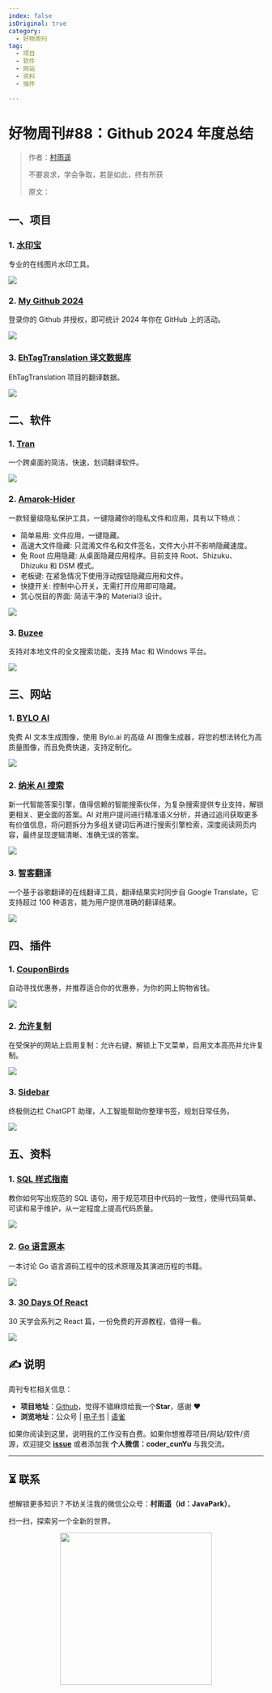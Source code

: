 ```yaml
---
index: false
isOriginal: true
category:
  - 好物周刊
tag:
  - 项目
  - 软件
  - 网站
  - 资料
  - 插件

---
```


# 好物周刊#88：Github 2024 年度总结

> 作者：[村雨遥](https://github.com/cunyu1943)
> 
> 不要哀求，学会争取，若是如此，终有所获
> 
> 原文：

## 一、项目

### 1. [水印宝](https://github.com/chilohwei/watermark-tool)

专业的在线图片水印工具。

![](assets/1221-1227/1734606088483-020b986a-be03-4d6d-b4f2-36118add0761.webp)

### 2. [My Github 2024](https://github.com/WCY-dt/my-github-2024)

登录你的 Github 并授权，即可统计 2024 年你在 GitHub 上的活动。

![](assets/1221-1227/1734912558030-82b72a42-ddf3-4fb3-b909-075ab9e67398.webp)

### 3. [EhTagTranslation 译文数据库](https://github.com/EhTagTranslation/Database)

EhTagTranslation 项目的翻译数据。

![](assets/1221-1227/1734999131190-dbd053a1-b8eb-425a-aa19-3850fcaf98e6.webp)

## 二、软件

### 1. [Tran](https://github.com/Borber/Tran)

一个跨桌面的简洁，快速，划词翻译软件。

![](assets/1221-1227/1734605935947-fcdcf323-ebd7-46d8-863f-a0e693611500.webp)

### 2. [Amarok-Hider](https://github.com/deltazefiro/Amarok-Hider)

一款轻量级隐私保护工具，一键隐藏你的隐私文件和应用，具有以下特点：

- 简单易用: 文件应用，一键隐藏。
- 高速大文件隐藏: 只混淆文件名和文件签名，文件大小并不影响隐藏速度。
- 免 Root 应用隐藏: 从桌面隐藏应用程序。目前支持 Root、Shizuku、Dhizuku 和 DSM 模式。
- 老板键: 在紧急情况下使用浮动按钮隐藏应用和文件。
- 快捷开关: 控制中心开关，无需打开应用即可隐藏。
- 赏心悦目的界面: 简洁干净的 Material3 设计。

![](assets/1221-1227/1734606798467-65294210-9d7c-4711-88ba-0364e13f2797.webp)

### 3. [Buzee](https://github.com/gsidhu/buzee-tauri)

支持对本地文件的全文搜索功能，支持 Mac 和 Windows 平台。

![](assets/1221-1227/1734912753892-bf13aea2-4806-454f-ac91-a1bd150c5119.webp)

## 三、网站

### 1. [BYLO AI](https://bylo.ai)

免费 AI 文本生成图像，使用 Bylo.ai 的高级 AI 图像生成器，将您的想法转化为高质量图像，而且免费快速，支持定制化。

![](assets/1221-1227/1734394163956-9c550118-5894-4bd8-ae15-38e5716d25a4.webp)

### 2. [纳米 AI 搜索](https://www.n.cn/)

新一代智能答案引擎，值得信赖的智能搜索伙伴，为复杂搜索提供专业支持，解锁更相关、更全面的答案。AI 对用户提问进行精准语义分析，并通过追问获取更多有价值信息，将问题拆分为多组关键词后再进行搜索引擎检索，深度阅读网页内容，最终呈现逻辑清晰、准确无误的答案。

![](assets/1221-1227/1734481674802-74a1bb38-acc9-482f-a754-8d50418c43f3.webp)

### 3. [智客翻译](https://zhike.in/)

一个基于谷歌翻译的在线翻译工具，翻译结果实时同步自 Google Translate，它支持超过 100 种语言，能为用户提供准确的翻译结果。

![](assets/1221-1227/1734481812242-efcfab0e-5167-476b-af80-249742fa2d76.webp)

## 四、插件

### 1. [CouponBirds](https://chromewebstore.google.com/detail/couponbirds-smartcoupon-c/pnedebpjhiaidlbbhmogocmffpdolnek?hl=zh-CN)

自动寻找优惠券，并推荐适合你的优惠券，为你的网上购物省钱。

![](assets/1221-1227/1735085089946-83c18455-d78d-428b-b796-5157c4817185.webp)

### 2. [允许复制](https://chromewebstore.google.com/detail/允许复制-启用右键/mmpljcghnbpkokhbkmfdmoagllopfmlm)

在受保护的网站上启用复制：允许右键，解锁上下文菜单，启用文本高亮并允许复制。

![](assets/1221-1227/1735085328287-306eed2c-e2e2-4433-a791-930dad1c115c.webp)

### 3. [Sidebar](https://chromewebstore.google.com/detail/sidebar-chatgpt-书签-gpt-4o/fnfdomooadjpfohbepiaonnbdmkdjiog)

终极侧边栏 ChatGPT 助理，人工智能帮助你整理书签，规划日常任务。

![](assets/1221-1227/1735085481816-6434e8ad-04b1-40a1-b416-a9619815c5ab.webp)

## 五、资料

### 1. [SQL 样式指南](https://www.sqlstyle.guide/)

教你如何写出规范的 SQL 语句，用于规范项目中代码的一致性，使得代码简单、可读和易于维护，从一定程度上提高代码质量。

![](assets/1221-1227/1734915566907-41f6386c-a9d1-4bce-84d1-be66ddf61a2b.webp)

### 2. [Go 语言原本](https://github.com/golang-design/under-the-hood)

一本讨论 Go 语言源码工程中的技术原理及其演进历程的书籍。

![](assets/1221-1227/1734998535720-a745b41d-4c62-4860-a2c4-003f22c28655.webp)

### 3. [30 Days Of React](https://github.com/Asabeneh/30-Days-Of-React)

30 天学会系列之 React 篇，一份免费的开源教程，值得一看。

![](assets/1221-1227/1734998958393-12dcdd1a-6266-4fc5-9433-bcbd95d4698c.webp)

## ✍️ 说明

周刊专栏相关信息：

- **项目地址**：[Github](https://github.com/cunyu1943/weekly)，觉得不错麻烦给我一个**Star**，感谢 ❤️
- **浏览地址**：公众号 | [电子书](https://cunyu1943.github.io/weekly) | [语雀](https://yuque.com/cunyu1943/weekly)

如果你阅读到这里，说明我的工作没有白费。如果你想推荐项目/网站/软件/资源，欢迎提交 **[issue](https://github.com/cunyu1943/weekly/issues)** 或者添加我 **个人微信：coder_cunYu** 与我交流。

---

## ⏳ 联系

想解锁更多知识？不妨关注我的微信公众号：**村雨遥（id：JavaPark）**。

扫一扫，探索另一个全新的世界。

<center>
<img src="/contact/contact.png" width="300">
</center>


